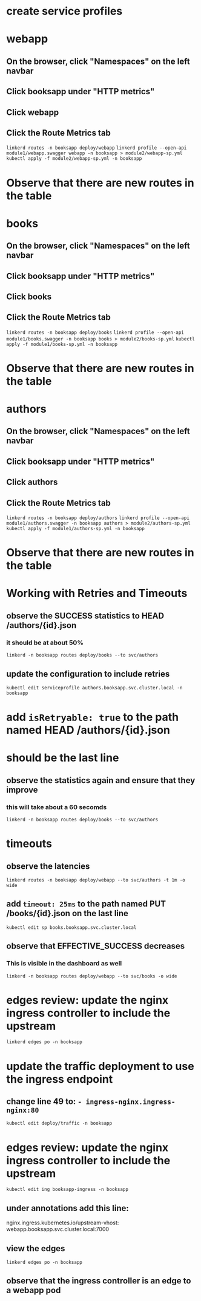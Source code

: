 # create service profiles

# webapp
## On the browser, click "Namespaces" on the left navbar
## Click booksapp under "HTTP metrics"
## Click webapp
## Click the Route Metrics tab
`linkerd routes -n booksapp deploy/webapp`
`linkerd profile --open-api module1/webapp.swagger webapp -n booksapp > module2/webapp-sp.yml`
`kubectl apply -f module2/webapp-sp.yml -n booksapp`

# Observe that there are new routes in the table

# books
## On the browser, click "Namespaces" on the left navbar
## Click booksapp under "HTTP metrics"
## Click books
## Click the Route Metrics tab
`linkerd routes -n booksapp deploy/books`
`linkerd profile --open-api module1/books.swagger -n booksapp books > module2/books-sp.yml`
`kubectl apply -f module1/books-sp.yml -n booksapp`

# Observe that there are new routes in the table

# authors
## On the browser, click "Namespaces" on the left navbar
## Click booksapp under "HTTP metrics"
## Click authors
## Click the Route Metrics tab
`linkerd routes -n booksapp deploy/authors`
`linkerd profile --open-api module1/authors.swagger -n booksapp authors > module2/authors-sp.yml`
`kubectl apply -f module1/authors-sp.yml -n booksapp`

# Observe that there are new routes in the table

# Working with Retries and Timeouts

## observe the SUCCESS statistics to HEAD /authors/{id}.json 
### it should be at about 50%
`linkerd -n booksapp routes deploy/books --to svc/authors`

## update the configuration to include retries
`kubectl edit serviceprofile authors.booksapp.svc.cluster.local -n booksapp`

# add `isRetryable: true` to the path named HEAD /authors/{id}.json
# should be the last line

## observe the statistics again and ensure that they improve
### this will take about a 60 secomds
`linkerd -n booksapp routes deploy/books --to svc/authors`

# timeouts

## observe the latencies
`linkerd routes -n booksapp deploy/webapp --to svc/authors -t 1m -o wide`

## add `timeout: 25ms` to the path named PUT /books/{id}.json on the last line
`kubectl edit sp books.booksapp.svc.cluster.local` 

## observe that EFFECTIVE_SUCCESS decreases
### This is visible in the dashboard as well
`linkerd -n booksapp routes deploy/webapp --to svc/books -o wide`

# edges review: update the nginx ingress controller to include the upstream
`linkerd edges po -n booksapp`

# update the traffic deployment to use the ingress endpoint
## change line 49 to: `- ingress-nginx.ingress-nginx:80`
`kubectl edit deploy/traffic -n booksapp`

# edges review: update the nginx ingress controller to include the upstream
`kubectl edit ing booksapp-ingress -n booksapp`

## under annotations add this line:
nginx.ingress.kubernetes.io/upstream-vhost: webapp.booksapp.svc.cluster.local:7000

## view the edges
`linkerd edges po -n booksapp`

## observe that the ingress controller is an edge to a webapp pod
